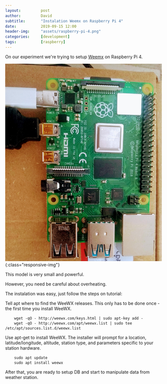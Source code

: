 ```yaml
---
layout:         post
author:         David
subtitle:       "Instalation Weemx on Raspberry Pi 4"
date:           2019-09-15 12:00
header-img:     "assets/raspberry-pi-4.png"
categories:     [development]
tags:           [raspberry]
---
```

On our experiment we're trying to setup [Weemx](http://weewx.com/) on Raspberry Pi 4.

![Raspberry](/assets/raspberry-pi-4.png){:class="responsive-img"}


This model is very small and powerful.

However, you need be careful about overheating.

The instalation was easy, just follow the steps on tutorial:

Tell apt where to find the WeeWX releases. This only has to be done once - the first time you install WeeWX.

~~~~
    wget -qO - http://weewx.com/keys.html | sudo apt-key add -
    wget -qO - http://weewx.com/apt/weewx.list | sudo tee /etc/apt/sources.list.d/weewx.list
~~~~

Use apt-get to install WeeWX. The installer will prompt for a location, latitude/longitude, altitude, station type, and parameters specific to your station hardware.

~~~~
    sudo apt update
    sudo apt install weewx
~~~~

After that, you are ready to setup DB and start to manipulate data from weather station.